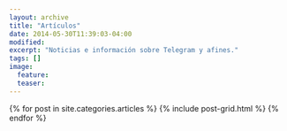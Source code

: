 ```yaml
---
layout: archive
title: "Artículos"
date: 2014-05-30T11:39:03-04:00
modified:
excerpt: "Noticias e información sobre Telegram y afines."
tags: []
image:
  feature:
  teaser:
---
```


<div class="tiles">
{% for post in site.categories.articles %}
  {% include post-grid.html %}
{% endfor %}
</div><!-- /.tiles -->